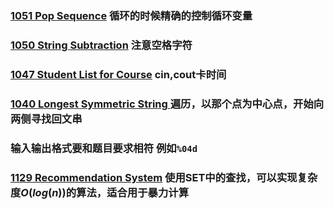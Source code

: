 ### [1051 Pop Sequence](https://pintia.cn/problem-sets/994805342720868352/problems/994805427332562944) 循环的时候精确的控制循环变量

### [1050 String Subtraction](https://pintia.cn/problem-sets/994805342720868352/problems/994805429018673152)  注意空格字符

### [1047 Student List for Course](https://pintia.cn/problem-sets/994805342720868352/problems/994805433955368960) cin,cout卡时间

### [1040 Longest Symmetric String ](https://pintia.cn/problem-sets/994805342720868352/problems/994805446102073344) 遍历，以那个点为中心点，开始向两侧寻找回文串

### 输入输出格式要和题目要求相符 例如`%04d` 

### [1129 Recommendation System](https://pintia.cn/problem-sets/994805342720868352/problems/994805348471259136)  使用SET中的查找，可以实现复杂度$O(log(n))$的算法，适合用于暴力计算

